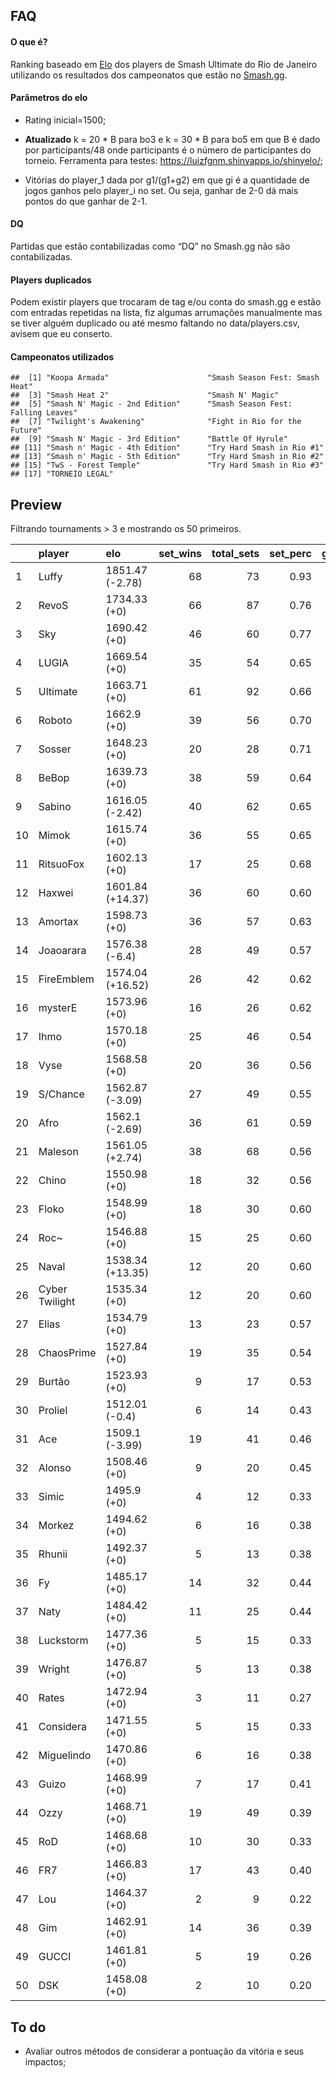 FAQ
---

#### O que é?

Ranking baseado em
[Elo](https://en.wikipedia.org/wiki/Elo_rating_system) dos players de
Smash Ultimate do Rio de Janeiro utilizando os resultados dos
campeonatos que estão no [Smash.gg](https://smash.gg/).

#### Parâmetros do elo

-   Rating inicial=1500;

-   **Atualizado** k = 20 \* B para bo3 e k = 30 \* B para bo5 em que B
    é dado por participants/48 onde participants é o número de
    participantes do torneio. Ferramenta para testes:
    <a href="https://luizfgnm.shinyapps.io/shinyelo/" class="uri">https://luizfgnm.shinyapps.io/shinyelo/</a>;

-   Vitórias do player\_1 dada por g1/(g1+g2) em que gi é a quantidade
    de jogos ganhos pelo player\_i no set. Ou seja, ganhar de 2-0 dá
    mais pontos do que ganhar de 2-1.

#### DQ

Partidas que estão contabilizadas como “DQ” no Smash.gg não são
contabilizadas.

#### Players duplicados

Podem existir players que trocaram de tag e/ou conta do smash.gg e estão
com entradas repetidas na lista, fiz algumas arrumações manualmente mas
se tiver alguém duplicado ou até mesmo faltando no data/players.csv,
avisem que eu conserto.

#### Campeonatos utilizados

    ##  [1] "Koopa Armada"                      "Smash Season Fest: Smash Heat"    
    ##  [3] "Smash Heat 2"                      "Smash N' Magic"                   
    ##  [5] "Smash N' Magic - 2nd Edition"      "Smash Season Fest: Falling Leaves"
    ##  [7] "Twilight's Awakening"              "Fight in Rio for the Future"      
    ##  [9] "Smash N' Magic - 3rd Edition"      "Battle Of Hyrule"                 
    ## [11] "Smash n' Magic - 4th Edition"      "Try Hard Smash in Rio #1"         
    ## [13] "Smash n' Magic - 5th Edition"      "Try Hard Smash in Rio #2"         
    ## [15] "TwS - Forest Temple"               "Try Hard Smash in Rio #3"         
    ## [17] "TORNEIO LEGAL"

Preview
-------

Filtrando tournaments &gt; 3 e mostrando os 50 primeiros.

<table>
<colgroup>
<col style="width: 2%" />
<col style="width: 13%" />
<col style="width: 15%" />
<col style="width: 8%" />
<col style="width: 10%" />
<col style="width: 8%" />
<col style="width: 9%" />
<col style="width: 11%" />
<col style="width: 9%" />
<col style="width: 11%" />
</colgroup>
<thead>
<tr class="header">
<th style="text-align: left;"></th>
<th style="text-align: left;">player</th>
<th style="text-align: left;">elo</th>
<th style="text-align: right;">set_wins</th>
<th style="text-align: right;">total_sets</th>
<th style="text-align: right;">set_perc</th>
<th style="text-align: right;">game_wins</th>
<th style="text-align: right;">total_games</th>
<th style="text-align: right;">game_perc</th>
<th style="text-align: right;">tournaments</th>
</tr>
</thead>
<tbody>
<tr class="odd">
<td style="text-align: left;">1</td>
<td style="text-align: left;">Luffy</td>
<td style="text-align: left;">1851.47 (-2.78)</td>
<td style="text-align: right;">68</td>
<td style="text-align: right;">73</td>
<td style="text-align: right;">0.93</td>
<td style="text-align: right;">178</td>
<td style="text-align: right;">217</td>
<td style="text-align: right;">0.82</td>
<td style="text-align: right;">12</td>
</tr>
<tr class="even">
<td style="text-align: left;">2</td>
<td style="text-align: left;">RevoS</td>
<td style="text-align: left;">1734.33 (+0)</td>
<td style="text-align: right;">66</td>
<td style="text-align: right;">87</td>
<td style="text-align: right;">0.76</td>
<td style="text-align: right;">177</td>
<td style="text-align: right;">262</td>
<td style="text-align: right;">0.68</td>
<td style="text-align: right;">13</td>
</tr>
<tr class="odd">
<td style="text-align: left;">3</td>
<td style="text-align: left;">Sky</td>
<td style="text-align: left;">1690.42 (+0)</td>
<td style="text-align: right;">46</td>
<td style="text-align: right;">60</td>
<td style="text-align: right;">0.77</td>
<td style="text-align: right;">116</td>
<td style="text-align: right;">172</td>
<td style="text-align: right;">0.67</td>
<td style="text-align: right;">10</td>
</tr>
<tr class="even">
<td style="text-align: left;">4</td>
<td style="text-align: left;">LUGIA</td>
<td style="text-align: left;">1669.54 (+0)</td>
<td style="text-align: right;">35</td>
<td style="text-align: right;">54</td>
<td style="text-align: right;">0.65</td>
<td style="text-align: right;">93</td>
<td style="text-align: right;">152</td>
<td style="text-align: right;">0.61</td>
<td style="text-align: right;">10</td>
</tr>
<tr class="odd">
<td style="text-align: left;">5</td>
<td style="text-align: left;">Ultimate</td>
<td style="text-align: left;">1663.71 (+0)</td>
<td style="text-align: right;">61</td>
<td style="text-align: right;">92</td>
<td style="text-align: right;">0.66</td>
<td style="text-align: right;">160</td>
<td style="text-align: right;">269</td>
<td style="text-align: right;">0.59</td>
<td style="text-align: right;">16</td>
</tr>
<tr class="even">
<td style="text-align: left;">6</td>
<td style="text-align: left;">Roboto</td>
<td style="text-align: left;">1662.9 (+0)</td>
<td style="text-align: right;">39</td>
<td style="text-align: right;">56</td>
<td style="text-align: right;">0.70</td>
<td style="text-align: right;">102</td>
<td style="text-align: right;">155</td>
<td style="text-align: right;">0.66</td>
<td style="text-align: right;">9</td>
</tr>
<tr class="odd">
<td style="text-align: left;">7</td>
<td style="text-align: left;">Sosser</td>
<td style="text-align: left;">1648.23 (+0)</td>
<td style="text-align: right;">20</td>
<td style="text-align: right;">28</td>
<td style="text-align: right;">0.71</td>
<td style="text-align: right;">52</td>
<td style="text-align: right;">79</td>
<td style="text-align: right;">0.66</td>
<td style="text-align: right;">4</td>
</tr>
<tr class="even">
<td style="text-align: left;">8</td>
<td style="text-align: left;">BeBop</td>
<td style="text-align: left;">1639.73 (+0)</td>
<td style="text-align: right;">38</td>
<td style="text-align: right;">59</td>
<td style="text-align: right;">0.64</td>
<td style="text-align: right;">93</td>
<td style="text-align: right;">154</td>
<td style="text-align: right;">0.60</td>
<td style="text-align: right;">11</td>
</tr>
<tr class="odd">
<td style="text-align: left;">9</td>
<td style="text-align: left;">Sabino</td>
<td style="text-align: left;">1616.05 (-2.42)</td>
<td style="text-align: right;">40</td>
<td style="text-align: right;">62</td>
<td style="text-align: right;">0.65</td>
<td style="text-align: right;">95</td>
<td style="text-align: right;">166</td>
<td style="text-align: right;">0.57</td>
<td style="text-align: right;">11</td>
</tr>
<tr class="even">
<td style="text-align: left;">10</td>
<td style="text-align: left;">Mimok</td>
<td style="text-align: left;">1615.74 (+0)</td>
<td style="text-align: right;">36</td>
<td style="text-align: right;">55</td>
<td style="text-align: right;">0.65</td>
<td style="text-align: right;">87</td>
<td style="text-align: right;">151</td>
<td style="text-align: right;">0.58</td>
<td style="text-align: right;">10</td>
</tr>
<tr class="odd">
<td style="text-align: left;">11</td>
<td style="text-align: left;">RitsuoFox</td>
<td style="text-align: left;">1602.13 (+0)</td>
<td style="text-align: right;">17</td>
<td style="text-align: right;">25</td>
<td style="text-align: right;">0.68</td>
<td style="text-align: right;">40</td>
<td style="text-align: right;">64</td>
<td style="text-align: right;">0.62</td>
<td style="text-align: right;">4</td>
</tr>
<tr class="even">
<td style="text-align: left;">12</td>
<td style="text-align: left;">Haxwei</td>
<td style="text-align: left;">1601.84 (+14.37)</td>
<td style="text-align: right;">36</td>
<td style="text-align: right;">60</td>
<td style="text-align: right;">0.60</td>
<td style="text-align: right;">90</td>
<td style="text-align: right;">151</td>
<td style="text-align: right;">0.60</td>
<td style="text-align: right;">12</td>
</tr>
<tr class="odd">
<td style="text-align: left;">13</td>
<td style="text-align: left;">Amortax</td>
<td style="text-align: left;">1598.73 (+0)</td>
<td style="text-align: right;">36</td>
<td style="text-align: right;">57</td>
<td style="text-align: right;">0.63</td>
<td style="text-align: right;">85</td>
<td style="text-align: right;">147</td>
<td style="text-align: right;">0.58</td>
<td style="text-align: right;">11</td>
</tr>
<tr class="even">
<td style="text-align: left;">14</td>
<td style="text-align: left;">Joaoarara</td>
<td style="text-align: left;">1576.38 (-6.4)</td>
<td style="text-align: right;">28</td>
<td style="text-align: right;">49</td>
<td style="text-align: right;">0.57</td>
<td style="text-align: right;">63</td>
<td style="text-align: right;">116</td>
<td style="text-align: right;">0.54</td>
<td style="text-align: right;">11</td>
</tr>
<tr class="odd">
<td style="text-align: left;">15</td>
<td style="text-align: left;">FireEmblem</td>
<td style="text-align: left;">1574.04 (+16.52)</td>
<td style="text-align: right;">26</td>
<td style="text-align: right;">42</td>
<td style="text-align: right;">0.62</td>
<td style="text-align: right;">65</td>
<td style="text-align: right;">112</td>
<td style="text-align: right;">0.58</td>
<td style="text-align: right;">8</td>
</tr>
<tr class="even">
<td style="text-align: left;">16</td>
<td style="text-align: left;">mysterE</td>
<td style="text-align: left;">1573.96 (+0)</td>
<td style="text-align: right;">16</td>
<td style="text-align: right;">26</td>
<td style="text-align: right;">0.62</td>
<td style="text-align: right;">41</td>
<td style="text-align: right;">72</td>
<td style="text-align: right;">0.57</td>
<td style="text-align: right;">5</td>
</tr>
<tr class="odd">
<td style="text-align: left;">17</td>
<td style="text-align: left;">Ihmo</td>
<td style="text-align: left;">1570.18 (+0)</td>
<td style="text-align: right;">25</td>
<td style="text-align: right;">46</td>
<td style="text-align: right;">0.54</td>
<td style="text-align: right;">62</td>
<td style="text-align: right;">116</td>
<td style="text-align: right;">0.53</td>
<td style="text-align: right;">11</td>
</tr>
<tr class="even">
<td style="text-align: left;">18</td>
<td style="text-align: left;">Vyse</td>
<td style="text-align: left;">1568.58 (+0)</td>
<td style="text-align: right;">20</td>
<td style="text-align: right;">36</td>
<td style="text-align: right;">0.56</td>
<td style="text-align: right;">48</td>
<td style="text-align: right;">85</td>
<td style="text-align: right;">0.56</td>
<td style="text-align: right;">8</td>
</tr>
<tr class="odd">
<td style="text-align: left;">19</td>
<td style="text-align: left;">S/Chance</td>
<td style="text-align: left;">1562.87 (-3.09)</td>
<td style="text-align: right;">27</td>
<td style="text-align: right;">49</td>
<td style="text-align: right;">0.55</td>
<td style="text-align: right;">68</td>
<td style="text-align: right;">119</td>
<td style="text-align: right;">0.57</td>
<td style="text-align: right;">11</td>
</tr>
<tr class="even">
<td style="text-align: left;">20</td>
<td style="text-align: left;">Afro</td>
<td style="text-align: left;">1562.1 (-2.69)</td>
<td style="text-align: right;">36</td>
<td style="text-align: right;">61</td>
<td style="text-align: right;">0.59</td>
<td style="text-align: right;">86</td>
<td style="text-align: right;">155</td>
<td style="text-align: right;">0.55</td>
<td style="text-align: right;">13</td>
</tr>
<tr class="odd">
<td style="text-align: left;">21</td>
<td style="text-align: left;">Maleson</td>
<td style="text-align: left;">1561.05 (+2.74)</td>
<td style="text-align: right;">38</td>
<td style="text-align: right;">68</td>
<td style="text-align: right;">0.56</td>
<td style="text-align: right;">90</td>
<td style="text-align: right;">164</td>
<td style="text-align: right;">0.55</td>
<td style="text-align: right;">15</td>
</tr>
<tr class="even">
<td style="text-align: left;">22</td>
<td style="text-align: left;">Chino</td>
<td style="text-align: left;">1550.98 (+0)</td>
<td style="text-align: right;">18</td>
<td style="text-align: right;">32</td>
<td style="text-align: right;">0.56</td>
<td style="text-align: right;">42</td>
<td style="text-align: right;">78</td>
<td style="text-align: right;">0.54</td>
<td style="text-align: right;">7</td>
</tr>
<tr class="odd">
<td style="text-align: left;">23</td>
<td style="text-align: left;">Floko</td>
<td style="text-align: left;">1548.99 (+0)</td>
<td style="text-align: right;">18</td>
<td style="text-align: right;">30</td>
<td style="text-align: right;">0.60</td>
<td style="text-align: right;">39</td>
<td style="text-align: right;">72</td>
<td style="text-align: right;">0.54</td>
<td style="text-align: right;">7</td>
</tr>
<tr class="even">
<td style="text-align: left;">24</td>
<td style="text-align: left;">Roc~</td>
<td style="text-align: left;">1546.88 (+0)</td>
<td style="text-align: right;">15</td>
<td style="text-align: right;">25</td>
<td style="text-align: right;">0.60</td>
<td style="text-align: right;">36</td>
<td style="text-align: right;">65</td>
<td style="text-align: right;">0.55</td>
<td style="text-align: right;">5</td>
</tr>
<tr class="odd">
<td style="text-align: left;">25</td>
<td style="text-align: left;">Naval</td>
<td style="text-align: left;">1538.34 (+13.35)</td>
<td style="text-align: right;">12</td>
<td style="text-align: right;">20</td>
<td style="text-align: right;">0.60</td>
<td style="text-align: right;">31</td>
<td style="text-align: right;">53</td>
<td style="text-align: right;">0.58</td>
<td style="text-align: right;">4</td>
</tr>
<tr class="even">
<td style="text-align: left;">26</td>
<td style="text-align: left;">Cyber Twilight</td>
<td style="text-align: left;">1535.34 (+0)</td>
<td style="text-align: right;">12</td>
<td style="text-align: right;">20</td>
<td style="text-align: right;">0.60</td>
<td style="text-align: right;">27</td>
<td style="text-align: right;">50</td>
<td style="text-align: right;">0.54</td>
<td style="text-align: right;">4</td>
</tr>
<tr class="odd">
<td style="text-align: left;">27</td>
<td style="text-align: left;">Elias</td>
<td style="text-align: left;">1534.79 (+0)</td>
<td style="text-align: right;">13</td>
<td style="text-align: right;">23</td>
<td style="text-align: right;">0.57</td>
<td style="text-align: right;">28</td>
<td style="text-align: right;">54</td>
<td style="text-align: right;">0.52</td>
<td style="text-align: right;">5</td>
</tr>
<tr class="even">
<td style="text-align: left;">28</td>
<td style="text-align: left;">ChaosPrime</td>
<td style="text-align: left;">1527.84 (+0)</td>
<td style="text-align: right;">19</td>
<td style="text-align: right;">35</td>
<td style="text-align: right;">0.54</td>
<td style="text-align: right;">42</td>
<td style="text-align: right;">80</td>
<td style="text-align: right;">0.52</td>
<td style="text-align: right;">8</td>
</tr>
<tr class="odd">
<td style="text-align: left;">29</td>
<td style="text-align: left;">Burtão</td>
<td style="text-align: left;">1523.93 (+0)</td>
<td style="text-align: right;">9</td>
<td style="text-align: right;">17</td>
<td style="text-align: right;">0.53</td>
<td style="text-align: right;">20</td>
<td style="text-align: right;">38</td>
<td style="text-align: right;">0.53</td>
<td style="text-align: right;">4</td>
</tr>
<tr class="even">
<td style="text-align: left;">30</td>
<td style="text-align: left;">Proliel</td>
<td style="text-align: left;">1512.01 (-0.4)</td>
<td style="text-align: right;">6</td>
<td style="text-align: right;">14</td>
<td style="text-align: right;">0.43</td>
<td style="text-align: right;">17</td>
<td style="text-align: right;">37</td>
<td style="text-align: right;">0.46</td>
<td style="text-align: right;">4</td>
</tr>
<tr class="odd">
<td style="text-align: left;">31</td>
<td style="text-align: left;">Ace</td>
<td style="text-align: left;">1509.1 (-3.99)</td>
<td style="text-align: right;">19</td>
<td style="text-align: right;">41</td>
<td style="text-align: right;">0.46</td>
<td style="text-align: right;">45</td>
<td style="text-align: right;">93</td>
<td style="text-align: right;">0.48</td>
<td style="text-align: right;">11</td>
</tr>
<tr class="even">
<td style="text-align: left;">32</td>
<td style="text-align: left;">Alonso</td>
<td style="text-align: left;">1508.46 (+0)</td>
<td style="text-align: right;">9</td>
<td style="text-align: right;">20</td>
<td style="text-align: right;">0.45</td>
<td style="text-align: right;">21</td>
<td style="text-align: right;">43</td>
<td style="text-align: right;">0.49</td>
<td style="text-align: right;">6</td>
</tr>
<tr class="odd">
<td style="text-align: left;">33</td>
<td style="text-align: left;">Simic</td>
<td style="text-align: left;">1495.9 (+0)</td>
<td style="text-align: right;">4</td>
<td style="text-align: right;">12</td>
<td style="text-align: right;">0.33</td>
<td style="text-align: right;">10</td>
<td style="text-align: right;">26</td>
<td style="text-align: right;">0.38</td>
<td style="text-align: right;">4</td>
</tr>
<tr class="even">
<td style="text-align: left;">34</td>
<td style="text-align: left;">Morkez</td>
<td style="text-align: left;">1494.62 (+0)</td>
<td style="text-align: right;">6</td>
<td style="text-align: right;">16</td>
<td style="text-align: right;">0.38</td>
<td style="text-align: right;">16</td>
<td style="text-align: right;">37</td>
<td style="text-align: right;">0.43</td>
<td style="text-align: right;">5</td>
</tr>
<tr class="odd">
<td style="text-align: left;">35</td>
<td style="text-align: left;">Rhunii</td>
<td style="text-align: left;">1492.37 (+0)</td>
<td style="text-align: right;">5</td>
<td style="text-align: right;">13</td>
<td style="text-align: right;">0.38</td>
<td style="text-align: right;">13</td>
<td style="text-align: right;">29</td>
<td style="text-align: right;">0.45</td>
<td style="text-align: right;">4</td>
</tr>
<tr class="even">
<td style="text-align: left;">36</td>
<td style="text-align: left;">Fy</td>
<td style="text-align: left;">1485.17 (+0)</td>
<td style="text-align: right;">14</td>
<td style="text-align: right;">32</td>
<td style="text-align: right;">0.44</td>
<td style="text-align: right;">32</td>
<td style="text-align: right;">72</td>
<td style="text-align: right;">0.44</td>
<td style="text-align: right;">9</td>
</tr>
<tr class="odd">
<td style="text-align: left;">37</td>
<td style="text-align: left;">Naty</td>
<td style="text-align: left;">1484.42 (+0)</td>
<td style="text-align: right;">11</td>
<td style="text-align: right;">25</td>
<td style="text-align: right;">0.44</td>
<td style="text-align: right;">24</td>
<td style="text-align: right;">54</td>
<td style="text-align: right;">0.44</td>
<td style="text-align: right;">7</td>
</tr>
<tr class="even">
<td style="text-align: left;">38</td>
<td style="text-align: left;">Luckstorm</td>
<td style="text-align: left;">1477.36 (+0)</td>
<td style="text-align: right;">5</td>
<td style="text-align: right;">15</td>
<td style="text-align: right;">0.33</td>
<td style="text-align: right;">11</td>
<td style="text-align: right;">31</td>
<td style="text-align: right;">0.35</td>
<td style="text-align: right;">5</td>
</tr>
<tr class="odd">
<td style="text-align: left;">39</td>
<td style="text-align: left;">Wright</td>
<td style="text-align: left;">1476.87 (+0)</td>
<td style="text-align: right;">5</td>
<td style="text-align: right;">13</td>
<td style="text-align: right;">0.38</td>
<td style="text-align: right;">11</td>
<td style="text-align: right;">28</td>
<td style="text-align: right;">0.39</td>
<td style="text-align: right;">4</td>
</tr>
<tr class="even">
<td style="text-align: left;">40</td>
<td style="text-align: left;">Rates</td>
<td style="text-align: left;">1472.94 (+0)</td>
<td style="text-align: right;">3</td>
<td style="text-align: right;">11</td>
<td style="text-align: right;">0.27</td>
<td style="text-align: right;">8</td>
<td style="text-align: right;">25</td>
<td style="text-align: right;">0.32</td>
<td style="text-align: right;">4</td>
</tr>
<tr class="odd">
<td style="text-align: left;">41</td>
<td style="text-align: left;">Considera</td>
<td style="text-align: left;">1471.55 (+0)</td>
<td style="text-align: right;">5</td>
<td style="text-align: right;">15</td>
<td style="text-align: right;">0.33</td>
<td style="text-align: right;">13</td>
<td style="text-align: right;">33</td>
<td style="text-align: right;">0.39</td>
<td style="text-align: right;">5</td>
</tr>
<tr class="even">
<td style="text-align: left;">42</td>
<td style="text-align: left;">Miguelindo</td>
<td style="text-align: left;">1470.86 (+0)</td>
<td style="text-align: right;">6</td>
<td style="text-align: right;">16</td>
<td style="text-align: right;">0.38</td>
<td style="text-align: right;">13</td>
<td style="text-align: right;">33</td>
<td style="text-align: right;">0.39</td>
<td style="text-align: right;">5</td>
</tr>
<tr class="odd">
<td style="text-align: left;">43</td>
<td style="text-align: left;">Guizo</td>
<td style="text-align: left;">1468.99 (+0)</td>
<td style="text-align: right;">7</td>
<td style="text-align: right;">17</td>
<td style="text-align: right;">0.41</td>
<td style="text-align: right;">15</td>
<td style="text-align: right;">37</td>
<td style="text-align: right;">0.41</td>
<td style="text-align: right;">5</td>
</tr>
<tr class="even">
<td style="text-align: left;">44</td>
<td style="text-align: left;">Ozzy</td>
<td style="text-align: left;">1468.71 (+0)</td>
<td style="text-align: right;">19</td>
<td style="text-align: right;">49</td>
<td style="text-align: right;">0.39</td>
<td style="text-align: right;">46</td>
<td style="text-align: right;">111</td>
<td style="text-align: right;">0.41</td>
<td style="text-align: right;">15</td>
</tr>
<tr class="odd">
<td style="text-align: left;">45</td>
<td style="text-align: left;">RoD</td>
<td style="text-align: left;">1468.68 (+0)</td>
<td style="text-align: right;">10</td>
<td style="text-align: right;">30</td>
<td style="text-align: right;">0.33</td>
<td style="text-align: right;">26</td>
<td style="text-align: right;">66</td>
<td style="text-align: right;">0.39</td>
<td style="text-align: right;">10</td>
</tr>
<tr class="even">
<td style="text-align: left;">46</td>
<td style="text-align: left;">FR7</td>
<td style="text-align: left;">1466.83 (+0)</td>
<td style="text-align: right;">17</td>
<td style="text-align: right;">43</td>
<td style="text-align: right;">0.40</td>
<td style="text-align: right;">39</td>
<td style="text-align: right;">96</td>
<td style="text-align: right;">0.41</td>
<td style="text-align: right;">13</td>
</tr>
<tr class="odd">
<td style="text-align: left;">47</td>
<td style="text-align: left;">Lou</td>
<td style="text-align: left;">1464.37 (+0)</td>
<td style="text-align: right;">2</td>
<td style="text-align: right;">9</td>
<td style="text-align: right;">0.22</td>
<td style="text-align: right;">5</td>
<td style="text-align: right;">20</td>
<td style="text-align: right;">0.25</td>
<td style="text-align: right;">4</td>
</tr>
<tr class="even">
<td style="text-align: left;">48</td>
<td style="text-align: left;">Gim</td>
<td style="text-align: left;">1462.91 (+0)</td>
<td style="text-align: right;">14</td>
<td style="text-align: right;">36</td>
<td style="text-align: right;">0.39</td>
<td style="text-align: right;">34</td>
<td style="text-align: right;">82</td>
<td style="text-align: right;">0.41</td>
<td style="text-align: right;">11</td>
</tr>
<tr class="odd">
<td style="text-align: left;">49</td>
<td style="text-align: left;">GUCCI</td>
<td style="text-align: left;">1461.81 (+0)</td>
<td style="text-align: right;">5</td>
<td style="text-align: right;">19</td>
<td style="text-align: right;">0.26</td>
<td style="text-align: right;">15</td>
<td style="text-align: right;">44</td>
<td style="text-align: right;">0.34</td>
<td style="text-align: right;">7</td>
</tr>
<tr class="even">
<td style="text-align: left;">50</td>
<td style="text-align: left;">DSK</td>
<td style="text-align: left;">1458.08 (+0)</td>
<td style="text-align: right;">2</td>
<td style="text-align: right;">10</td>
<td style="text-align: right;">0.20</td>
<td style="text-align: right;">6</td>
<td style="text-align: right;">23</td>
<td style="text-align: right;">0.26</td>
<td style="text-align: right;">4</td>
</tr>
</tbody>
</table>

To do
-----

-   Avaliar outros métodos de considerar a pontuação da vitória e seus
    impactos;
